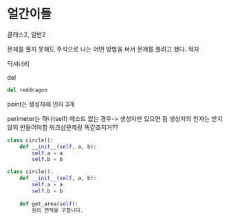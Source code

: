 # 얼간이들

클래스2, 일반2

문제를 풀지 못해도 주석으로 나는 어떤 방법을 써서 문제를 풀려고 했다. 적자

딕셔너리 

del

```py
del reddragon
```



point는 생성자에 인자 3개

perimeter는 하나(self)
메소드 없는 경우-> 생성자만 있으면 됨
생성자의 인자는 받지 않되 만들어야함
워크샵문제랑 똑같죠저거??



```python
class circle():
	def __init__(self, a, b):
		self.a = a
		self.b = b
```

```python
class circle():
	def __init__(self, a, b):
		self.a = a
		self.b = b
	
	def get_area(self):
		원의 면적을 구합니다.
```

